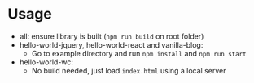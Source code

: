 # Usage
 
 * all: ensure library is built (`npm run build` on root folder)
 * hello-world-jquery, hello-world-react and vanilla-blog:
   * Go to example directory and run `npm install` and `npm run start`
 * hello-world-wc:
   * No build needed, just load `index.html` using a local server